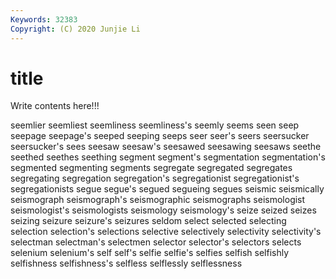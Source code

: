```yaml
---
Keywords: 32383
Copyright: (C) 2020 Junjie Li
---
```


# title

Write contents here!!!

seemlier 
seemliest 
seemliness 
seemliness's 
seemly
seems 
seen 
seep 
seepage 
seepage's 
seeped 
seeping 
seeps 
seer 
seer's
seers 
seersucker 
seersucker's 
sees 
seesaw 
seesaw's 
seesawed 
seesawing 
seesaws 
seethe
seethed 
seethes 
seething 
segment 
segment's 
segmentation 
segmentation's 
segmented 
segmenting 
segments
segregate 
segregated 
segregates 
segregating 
segregation 
segregation's 
segregationist 
segregationist's 
segregationists 
segue
segue's 
segued 
segueing 
segues 
seismic 
seismically 
seismograph 
seismograph's 
seismographic 
seismographs
seismologist 
seismologist's 
seismologists 
seismology 
seismology's 
seize 
seized 
seizes 
seizing 
seizure
seizure's 
seizures 
seldom 
select 
selected 
selecting 
selection 
selection's 
selections 
selective
selectively 
selectivity 
selectivity's 
selectman 
selectman's 
selectmen 
selector 
selector's 
selectors 
selects
selenium 
selenium's 
self 
self's 
selfie 
selfie's 
selfies 
selfish 
selfishly 
selfishness
selfishness's 
selfless 
selflessly 
selflessness 
